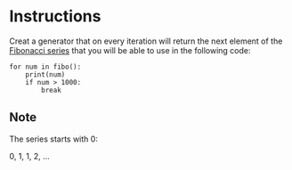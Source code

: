 # Instructions

Creat a generator that on every iteration will return the next element of the
[Fibonacci series](https://en.wikipedia.org/wiki/Fibonacci_number) that you
will be able to use in the following code:

```
for num in fibo():
    print(num)
    if num > 1000:
        break
```

## Note

The series starts with 0:

0, 1, 1, 2, ...

